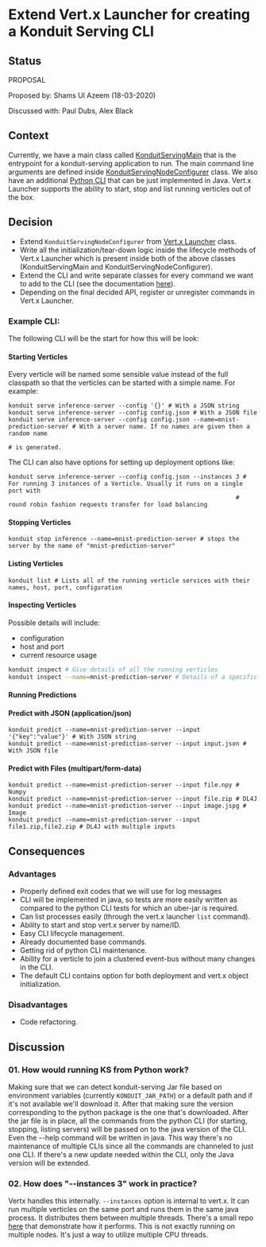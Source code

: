# Extend Vert.x Launcher for creating a Konduit Serving CLI

## Status
PROPOSAL

Proposed by: Shams Ul Azeem (18-03-2020)

Discussed with: Paul Dubs, Alex Black

## Context

Currently, we have a main class called [KonduitServingMain](https://github.com/KonduitAI/konduit-serving/blob/45af79d15abe4912ccd81e78c9d215306472036e/konduit-serving-core/src/main/java/ai/konduit/serving/configprovider/KonduitServingMain.java) that is the entrypoint for a konduit-serving application to run. The main command line arguments are defined inside [KonduitServingNodeConfigurer](https://github.com/KonduitAI/konduit-serving/blob/e791741b80721980f8b66a35ed42f20b30612d5c/konduit-serving-core/src/main/java/ai/konduit/serving/configprovider/KonduitServingNodeConfigurer.java) class. We also have an additional [Python CLI](https://github.com/KonduitAI/konduit-serving/blob/7965965b58217f2b4d983fd41aaea013264491ee/python/cli.py) that can be just implemented in Java. Vert.x Launcher supports the ability to start, stop and list running verticles out of the box.

## Decision

- Extend `KonduitServingNodeConfigurer` from [Vert.x Launcher](https://vertx.io/docs/vertx-core/java/#_the_vert_x_launcher) class. 
- Write all the initialization/tear-down logic inside the lifecycle methods of Vert.x Launcher which is present inside both of the above classes (KonduitServingMain and KonduitServingNodeConfigurer). 
- Extend the CLI and write separate classes for every command we want to add to the CLI (see the documentation [here](https://vertx.io/docs/vertx-core/java/#_extending_the_vert_x_launcher)). 
- Depending on the final decided API, register or unregister commands in Vert.x Launcher.

### Example CLI:

The following CLI will be the start for how this will be look:

#### Starting Verticles

Every verticle will be named some sensible value instead of the full classpath so that the verticles can be started with a simple name. For example:

    konduit serve inference-server --config '{}' # With a JSON string
    konduit serve inference-server --config config.json # With a JSON file
    konduit serve inference-server --config config.json --name=mnist-prediction-server # With a server name. If no names are given then a random name
                                                                                    # is generated.

The CLI can also have options for setting up deployment options like:

    konduit serve inference-server --config config.json --instances 3 # For running 3 instances of a Verticle. Usually it runs on a single port with 
                                                                    # round robin fashion requests transfer for load balancing

#### Stopping Verticles

    konduit stop inference --name=mnist-prediction-server # stops the server by the name of "mnist-prediction-server"

#### Listing Verticles

    konduit list # Lists all of the running verticle services with their names, host, port, configuration

#### Inspecting Verticles

Possible details will include:
- configuration
- host and port
- current resource usage

```bash
konduit inspect # Give details of all the running verticles
konduit inspect --name=mnist-prediction-server # Details of a specific verticle
```

#### Running Predictions

#### Predict with JSON (application/json)

    konduit predict --name=mnist-prediction-server --input '{"key":"value"}' # With JSON string
    konduit predict --name=mnist-prediction-server --input input.json # With JSON file

#### Predict with Files (multipart/form-data)

    konduit predict --name=mnist-prediction-server --input file.npy # Numpy
    konduit predict --name=mnist-prediction-server --input file.zip # DL4J
    konduit predict --name=mnist-prediction-server --input image.jspg # Image
    konduit predict --name=mnist-prediction-server --input file1.zip,file2.zip # DL4J with multiple inputs

## Consequences 

### Advantages
- Properly defined exit codes that we will use for log messages
- CLI will be implemented in java, so tests are more easily written as compared to the python CLI tests for which an uber-jar is required.
- Can list processes easily (through the vert.x launcher `list` command).
- Ability to start and stop vert.x server by name/ID.
- Easy CLI lifecycle management.
- Already documented base commands.
- Getting rid of python CLI maintenance.
- Ability for a verticle to join a clustered event-bus without many changes in the CLI. 
- The default CLI contains option for both deployment and vert.x object initialization.
  
### Disadvantages
- Code refactoring.

## Discussion

### 01. How would running KS from Python work?
        
Making sure that we can detect konduit-serving Jar file based on environment variables (currently `KONDUIT_JAR_PATH`) or a default path and if it's not available we'll download it. After that making sure the version corresponding to the python package is the one that's downloaded. After the jar file is in place, all the commands from the python CLI (for starting, stopping, listing servers) will be passed on to the java version of the CLI. Even the --help command will be written in java. This way there's no maintenance of multiple CLIs since all the commands are channeled to just one CLI. If there's a new update needed within the CLI, only the Java version will be extended.

### 02. How does "--instances 3" work in practice?

Vertx handles this internally. `--instances` option is internal to vert.x. It can run multiple verticles on the same port and runs them in the same java process. It distributes them between multiple threads. There's a small repo [here](https://github.com/ShamsUlAzeem/VertxMetricsDemonstrator/blob/master/src/main/java/tests/shamsulazeem/VerticleMetricsDemonstrator.java) that demonstrate how it performs. This is not exactly running on multiple nodes. It's just a way to utilize multiple CPU threads.